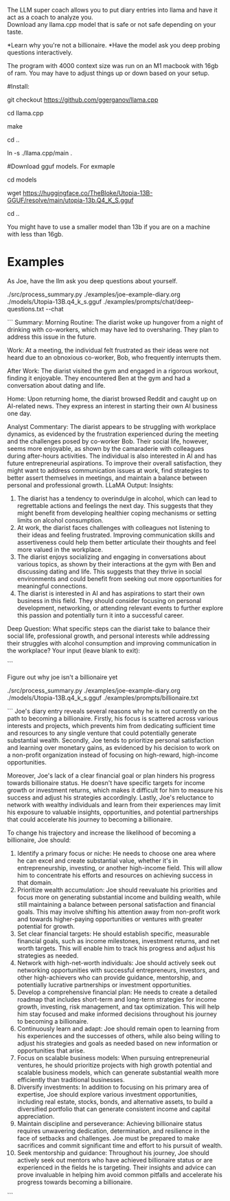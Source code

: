 

The LLM super coach allows you to put diary entries into llama and have it act as a coach to analyze you.  
Download any llama.cpp model that is safe or not safe depending on your taste.  

*Learn why you're not a billionaire. 
*Have the model ask you deep probing questions interactively.

The program with 4000 context size was run on an M1 macbook with 16gb of ram.  You may have to adjust things up or down
based on your setup.

#Install:


git checkout https://github.com/ggerganov/llama.cpp

cd llama.cpp

make

cd ..

ln -s ./llama.cpp/main .

#Download gguf models.  For exmaple 

cd models

wget https://huggingface.co/TheBloke/Utopia-13B-GGUF/resolve/main/utopia-13b.Q4_K_S.gguf

cd ..

You might have to use a smaller model than 13b if you are on a machine with less than 16gb.

# Examples 

As Joe, have the llm ask you deep questions about yourself.

./src/process_summary.py ./examples/joe-example-diary.org ./models/Utopia-13B.q4_k_s.gguf  ./examples/prompts/chat/deep-questions.txt --chat

\```
Summary: Morning Routine: The diarist woke up hungover from a night of drinking with co-workers, which may have led to oversharing. They plan to address this issue in the future.

Work: At a meeting, the individual felt frustrated as their ideas were not heard due to an obnoxious co-worker, Bob, who frequently interrupts them.

After Work: The diarist visited the gym and engaged in a rigorous workout, finding it enjoyable. They encountered Ben at the gym and had a conversation about dating and life.

Home: Upon returning home, the diarist browsed Reddit and caught up on AI-related news. They express an interest in starting their own AI business one day.

Analyst Commentary: The diarist appears to be struggling with workplace dynamics, as evidenced by the frustration experienced during the meeting and the challenges posed by co-worker Bob. Their social life, however, seems more enjoyable, as shown by the camaraderie with colleagues during after-hours activities. The individual is also interested in AI and has future entrepreneurial aspirations. To improve their overall satisfaction, they might want to address communication issues at work, find strategies to better assert themselves in meetings, and maintain a balance between personal and professional growth.
LLaMA Output: Insights:

1. The diarist has a tendency to overindulge in alcohol, which can lead to regrettable actions and feelings the next day. This suggests that they might benefit from developing healthier coping mechanisms or setting limits on alcohol consumption.
2. At work, the diarist faces challenges with colleagues not listening to their ideas and feeling frustrated. Improving communication skills and assertiveness could help them better articulate their thoughts and feel more valued in the workplace.
3. The diarist enjoys socializing and engaging in conversations about various topics, as shown by their interactions at the gym with Ben and discussing dating and life. This suggests that they thrive in social environments and could benefit from seeking out more opportunities for meaningful connections.
4. The diarist is interested in AI and has aspirations to start their own business in this field. They should consider focusing on personal development, networking, or attending relevant events to further explore this passion and potentially turn it into a successful career.

Deep Question: What specific steps can the diarist take to balance their social life, professional growth, and personal interests while addressing their struggles with alcohol consumption and improving communication in the workplace?
Your input (leave blank to exit): 

\```

Figure out why joe isn't a billionaire yet

./src/process_summary.py ./examples/joe-example-diary.org ./models/Utopia-13B.q4_k_s.gguf  ./examples/prompts/billionaire.txt

\```
Joe's diary entry reveals several reasons why he is not currently on the path to becoming a billionaire. Firstly, his focus is scattered across various interests and projects, which prevents him from dedicating sufficient time and resources to any single venture that could potentially generate substantial wealth. Secondly, Joe tends to prioritize personal satisfaction and learning over monetary gains, as evidenced by his decision to work on a non-profit organization instead of focusing on high-reward, high-income opportunities.

Moreover, Joe's lack of a clear financial goal or plan hinders his progress towards billionaire status. He doesn't have specific targets for income growth or investment returns, which makes it difficult for him to measure his success and adjust his strategies accordingly. Lastly, Joe's reluctance to network with wealthy individuals and learn from their experiences may limit his exposure to valuable insights, opportunities, and potential partnerships that could accelerate his journey to becoming a billionaire.

To change his trajectory and increase the likelihood of becoming a billionaire, Joe should:

1. Identify a primary focus or niche: He needs to choose one area where he can excel and create substantial value, whether it's in entrepreneurship, investing, or another high-income field. This will allow him to concentrate his efforts and resources on achieving success in that domain.
2. Prioritize wealth accumulation: Joe should reevaluate his priorities and focus more on generating substantial income and building wealth, while still maintaining a balance between personal satisfaction and financial goals. This may involve shifting his attention away from non-profit work and towards higher-paying opportunities or ventures with greater potential for growth.
3. Set clear financial targets: He should establish specific, measurable financial goals, such as income milestones, investment returns, and net worth targets. This will enable him to track his progress and adjust his strategies as needed.
4. Network with high-net-worth individuals: Joe should actively seek out networking opportunities with successful entrepreneurs, investors, and other high-achievers who can provide guidance, mentorship, and potentially lucrative partnerships or investment opportunities.
5. Develop a comprehensive financial plan: He needs to create a detailed roadmap that includes short-term and long-term strategies for income growth, investing, risk management, and tax optimization. This will help him stay focused and make informed decisions throughout his journey to becoming a billionaire.
6. Continuously learn and adapt: Joe should remain open to learning from his experiences and the successes of others, while also being willing to adjust his strategies and goals as needed based on new information or opportunities that arise.
7. Focus on scalable business models: When pursuing entrepreneurial ventures, he should prioritize projects with high growth potential and scalable business models, which can generate substantial wealth more efficiently than traditional businesses.
8. Diversify investments: In addition to focusing on his primary area of expertise, Joe should explore various investment opportunities, including real estate, stocks, bonds, and alternative assets, to build a diversified portfolio that can generate consistent income and capital appreciation.
9. Maintain discipline and perseverance: Achieving billionaire status requires unwavering dedication, determination, and resilience in the face of setbacks and challenges. Joe must be prepared to make sacrifices and commit significant time and effort to his pursuit of wealth.
10. Seek mentorship and guidance: Throughout his journey, Joe should actively seek out mentors who have achieved billionaire status or are experienced in the fields he is targeting. Their insights and advice can prove invaluable in helping him avoid common pitfalls and accelerate his progress towards becoming a billionaire.

\```